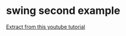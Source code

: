 

# swing second example

[Extract from this youtube tutorial](https://www.youtube.com/watch?v=svM0SBFqp4s)




